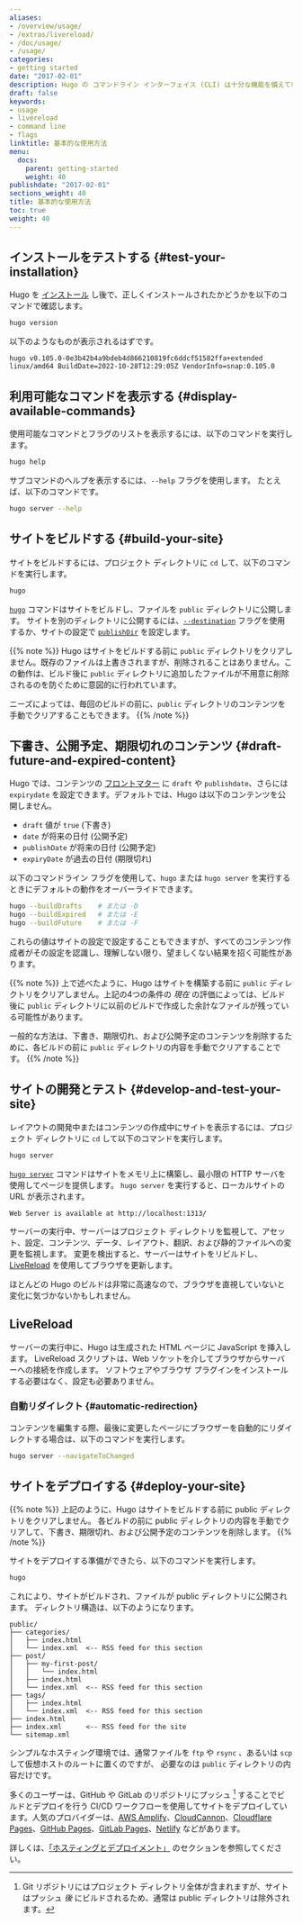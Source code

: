 ```yaml
---
aliases:
- /overview/usage/
- /extras/livereload/
- /doc/usage/
- /usage/
categories:
- getting started
date: "2017-02-01"
description: Hugo の コマンドライン インターフェイス (CLI) は十分な機能を備えていますが、コマンドラインでの操作経験がほとんどない人でも簡単に使用できます。
draft: false
keywords:
- usage
- livereload
- command line
- flags
linktitle: 基本的な使用方法
menu:
  docs:
    parent: getting-started
    weight: 40
publishdate: "2017-02-01"
sections_weight: 40
title: 基本的な使用方法
toc: true
weight: 40
---
```


## インストールをテストする {#test-your-installation}

Hugo を [インストール][installing] し後で、正しくインストールされたかどうかを以下のコマンドで確認します。

```bash
hugo version
```

以下のようなものが表示されるはずです。

```text
hugo v0.105.0-0e3b42b4a9bdeb4d866210819fc6ddcf51582ffa+extended linux/amd64 BuildDate=2022-10-28T12:29:05Z VendorInfo=snap:0.105.0
```

## 利用可能なコマンドを表示する {#display-available-commands}

使用可能なコマンドとフラグのリストを表示するには、以下のコマンドを実行します。

```bash
hugo help
```

サブコマンドのヘルプを表示するには、`--help` フラグを使用します。 たとえば、以下のコマンドです。

```bash
hugo server --help
```

## サイトをビルドする {#build-your-site}

サイトをビルドするには、プロジェクト ディレクトリに `cd` して、以下のコマンドを実行します。

```bash
hugo
```

[`hugo`] コマンドはサイトをビルドし、ファイルを `public` ディレクトリに公開します。 サイトを別のディレクトリに公開するには、[`--destination`] フラグを使用するか、サイトの設定で [`publishDir`] を設定します。

{{% note %}}
Hugo はサイトをビルドする前に `public` ディレクトリをクリアしません。既存のファイルは上書きされますが、削除されることはありません。この動作は、ビルド後に `public` ディレクトリに追加したファイルが不用意に削除されるのを防ぐために意図的に行われています。

ニーズによっては、毎回のビルドの前に、`public` ディレクトリのコンテンツを手動でクリアすることもできます。
{{% /note %}}

## 下書き、公開予定、期限切れのコンテンツ {#draft-future-and-expired-content}

Hugo では、コンテンツの [フロントマター][front matter] に `draft` や `publishdate`、さらには `expirydate` を設定できます。デフォルトでは、Hugo は以下のコンテンツを公開しません。


- `draft` 値が `true` (下書き)
- `date` が将来の日付 (公開予定)
- `publishDate` が将来の日付 (公開予定)
- `expiryDate` が過去の日付 (期限切れ)

以下のコマンドライン フラグを使用して、`hugo` または `hugo server` を実行するときにデフォルトの動作をオーバーライドできます。

```bash
hugo --buildDrafts    # または -D
hugo --buildExpired   # または -E
hugo --buildFuture    # または -F
```

これらの値はサイトの設定で設定することもできますが、すべてのコンテンツ作成者がその設定を認識し、理解しない限り、望ましくない結果を招く可能性があります。

{{% note %}}
上で述べたように、Hugo はサイトを構築する前に `public` ディレクトリをクリアしません。上記の4つの条件の _現在_ の評価によっては、ビルド後に `public` ディレクトリに以前のビルドで作成した余計なファイルが残っている可能性があります。

一般的な方法は、下書き、期限切れ、および公開予定のコンテンツを削除するために、各ビルドの前に `public` ディレクトリの内容を手動でクリアすることです。
{{% /note %}}

## サイトの開発とテスト {#develop-and-test-your-site}

レイアウトの開発中またはコンテンツの作成中にサイトを表示するには、プロジェクト ディレクトリに `cd` して以下のコマンドを実行します。

```bash
hugo server
```

[`hugo server`] コマンドはサイトをメモリ上に構築し、最小限の HTTP サーバを使用してページを提供します。 `hugo server` を実行すると、ローカルサイトの URL が表示されます。

```text
Web Server is available at http://localhost:1313/ 
```

サーバーの実行中、サーバーはプロジェクト ディレクトリを監視して、アセット、設定、コンテンツ、データ、レイアウト、翻訳、および静的ファイルへの変更を監視します。 変更を検出すると、サーバーはサイトをリビルドし、[LiveReload] を使用してブラウザを更新します。

ほとんどの Hugo のビルドは非常に高速なので、ブラウザを直視していないと変化に気づかないかもしれません。

## LiveReload

サーバーの実行中に、Hugo は生成された HTML ページに JavaScript を挿入します。 LiveReload スクリプトは、Web ソケットを介してブラウザからサーバーへの接続を作成します。 ソフトウェアやブラウザ プラグインをインストールする必要はなく、設定も必要ありません。

### 自動リダイレクト {#automatic-redirection}

コンテンツを編集する際、最後に変更したページにブラウザーを自動的にリダイレクトする場合は、以下のコマンドを実行します。

```bash
hugo server --navigateToChanged
```

## サイトをデプロイする {#deploy-your-site}

{{% note %}}
上記のように、Hugo はサイトをビルドする前に public ディレクトリをクリアしません。 各ビルドの前に public ディレクトリの内容を手動でクリアして、下書き、期限切れ、および公開予定のコンテンツを削除します。
{{% /note %}}

サイトをデプロイする準備ができたら、以下のコマンドを実行します。

```bash
hugo
```

これにより、サイトがビルドされ、ファイルが public ディレクトリに公開されます。 ディレクトリ構造は、以下のようになります。

```text
public/
├── categories/
│   ├── index.html
│   └── index.xml  <-- RSS feed for this section
├── post/
│   ├── my-first-post/
│   │   └── index.html
│   ├── index.html
│   └── index.xml  <-- RSS feed for this section
├── tags/
│   ├── index.html
│   └── index.xml  <-- RSS feed for this section
├── index.html
├── index.xml      <-- RSS feed for the site
└── sitemap.xml
```

シンプルなホスティング環境では、通常ファイルを `ftp` や `rsync` 、あるいは `scp` して仮想ホストのルートに置くのですが、 必要なのは `public` ディレクトリの内容だけです。

多くのユーザーは、GitHub や GitLab のリポジトリにプッシュ [^1] することでビルドとデプロイを行う CI/CD ワークフローを使用してサイトをデプロイしています。人気のプロバイダーは、[AWS Amplify]、[CloudCannon]、[Cloudflare Pages]、[GitHub Pages]、[GitLab Pages]、[Netlify] などがあります。

詳しくは、[「ホスティングとデプロイメント」][hosting and deployment] のセクションを参照してください。

[^1]: Git リポジトリにはプロジェクト ディレクトリ全体が含まれますが、サイトはプッシュ _後_ にビルドされるため、通常は public ディレクトリは除外されます。

[`--destination`]: /commands/hugo/#options
[`hugo server`]: /commands/hugo_server/
[`hugo`]: /commands/hugo/
[`publishDir`]: /getting-started/configuration/#publishdir
[AWS Amplify]: https://aws.amazon.com/amplify/
[CloudCannon]: https://cloudcannon.com/
[Cloudflare Pages]: https://pages.cloudflare.com/
[commands]: /commands/
[front matter]: /content-management/front-matter/
[GitHub Pages]: https://pages.github.com/
[GitLab Pages]: https://docs.gitlab.com/ee/user/project/pages/
[hosting and deployment]: /hosting-and-deployment/
[hosting]: /hosting-and-deployment/
[installing]: /installation/
[LiveReload]: https://github.com/livereload/livereload-js
[Netlify]: https://www.netlify.com/
